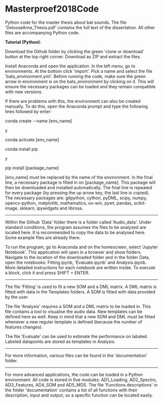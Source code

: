 # Masterproef2018Code
Python code for the master thesis about bat sounds. The file 'DelooseArne_Thesis.pdf' contains the full text of the dissertation. All other files are accompanying Python code.

**Tutorial (Python)**:

Download the Github folder by clicking the green 'clone or download' button at the top right corner. Download as ZIP and extract the files.

Install Anaconda and open the application. In the left menu, go to environments. At the bottom click 'import'. Pick a name and select the file 'bats_environment.yml'. 
Before running the code, make sure the green arrow in environment is on the bats_environment by clicking on it. This will ensure the necessary packages can be loaded and they remain compatible with new versions.

If there are problems with this, the environment can also be created manually. To do this, open the Anaconda prompt and type the following lines followed by enter:

conda create --name [env_name]

y

conda activate [env_name]

conda install pip

y

pip install [package_name]


[env_name] must be replaced by the name of the environment. In the final line, a necessary package is filled in on [package_name]. This package will then be downloaded and installed automatically.
The final line is repeated for every package (by pressing the up arrow key, the last line is copied). 
The necessary packages are: gitpython, cython, pyDML, scipy, numpy, opencv-python, matplotlib, mathematics, os-win, pywt, pandas, scikit-image, sklearn, ipywidgets and librosa.

---

Within the Github 'Data' folder there is a folder called 'Audio_data'. Under standard conditions, the program assumes the files to be analyzed are located here. It is recommended to copy the data to be analysed here. Some example files are already there.

To run the program, go to Anaconda and on the homescreen, select 'Jupyter Notebook'. This application will open in a browser and show folders. 
Navigate to the location of the downloaded folder and in the folder Data, open the notebooks: Fitting.ipynb, 'Evaluate.ipynb' and Analysis.ipynb. More detailed instructions for each notebook are written inside. To execute a block, click it and press SHIFT + ENTER.

---

The file 'Fitting' is used to fit a new SOM and a DML matrix. A DML matrix is fitted with data in the Templates folders. A SOM is fitted with data provided by the user.

The file 'Analysis' requires a SOM and a DML matrix to be loaded in. This file contains a tool to visualise the audio data. New templates can be defined here as well. Keep in mind that a new SOM and DML must be fitted whenever a new regular template is defined (because the number of features changes).

The file 'Evaluate' can be used to estimate the performance on labaled. Labeled datapoints are stored as templates in Analysis. 

---

For more information, various files can be found in the 'documentation' folder.

--- 

For more advanced applications, the code can be loaded in a Python environment. All code is stored in five modules: AD1_Loading, AD2_Spectro, AD3_Features, AD4_SOM and AD5_MDS. The file 'Functions descriptions' in the folder 'documentation' contains a list of all functions with their description, input and output, so a specific function can be located easily. 
